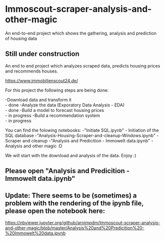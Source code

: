 # Immoscout-scraper-analysis-and-other-magic
An end-to-end project which shows the gathering, analysis and prediction of housing data

## Still under construction

An end to end project which analyzes scraped data, predicts housing prices and recommends houses.

https://www.immobilienscout24.de/

For this project the following steps are being done:

 -Download data and transform it<br> - done
 -Analyze the data (Exporatory Data Analysis - EDA)<br> - done
 -Build a model to forecast housing prices<br> - in progress
 -Build a recommendation system<br> - in progress
 
 You can find the folowing notebooks:
 -"Initiate SQL.ipynb" - Initiation of the SQL database
 -"Analysis-Housing-Scraper-and-cleanup-Windows.ipynb" - Scraper and cleanup
 -"Analysis and Predicition - Immowelt data.ipynb" - Analysis and other magic :D
 
We will start with the download and analysis of the data. Enjoy :)

## Please open "Analysis and Predicition - Immowelt data.ipynb"

## Update: There seems to be (sometimes) a problem with the rendering of the ipynb file, please open the notebook here:

https://nbviewer.jupyter.org/github/arnimpdm/Immoscout-scraper-analysis-and-other-magic/blob/master/Analysis%20and%20Predicition%20-%20Immowelt%20data.ipynb
